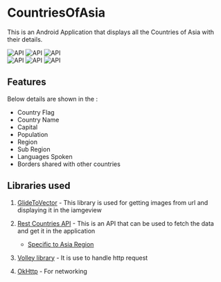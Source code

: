# CountriesOfAsia
This is an Android Application that displays all the Countries of Asia with their details.

![API](https://img.shields.io/badge/Andriod%20SDK-Min%20API%2022-green) ![API](https://img.shields.io/badge/Android%20Studio-Java-red)  ![API](https://img.shields.io/badge/Rest%20Countries-API-blue)  
![API](https://img.shields.io/badge/Http%20request-Volley%20Library-orange)  ![API](https://img.shields.io/badge/Image-Glide%20library-blueviolet) ![API](https://img.shields.io/badge/Database-Room%20database-purple)

## Features 
Below details are shown in the : 
  - Country Flag
  - Country Name 
  - Capital 
  - Population 
  - Region 
  - Sub Region
  - Languages Spoken 
  - Borders shared with other countries
  
## Libraries used 

1) [GlideToVector](https://github.com/corouteam/GlideToVectorYou) - This library is used for getting images from url and displaying it in the iamgeview

2) [Rest Countries API](https://restcountries.eu/) - This is an API that can be used to fetch the data and get it in the application
    - [Specific to Asia Region](https://restcountries.eu/rest/v2/region/asia)
    
3) [Volley library](https://developer.android.com/training/volley) - It is use to handle http request

4) [OkHttp](https://square.github.io/okhttp/) - For networking
